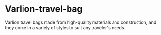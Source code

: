 # Varlion-travel-bag
Varlion travel bags made from high-quality materials and construction, and they come in a variety of styles to suit any traveler's needs.
